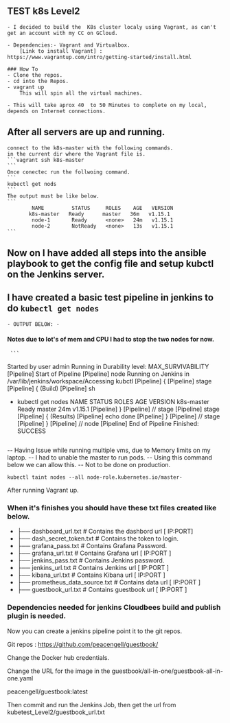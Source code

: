 ## TEST k8s Level2
    - I decided to build the  K8s cluster localy using Vagrant, as can't get an account with my CC on GCloud.

    - Dependencies:- Vagrant and Virtualbox.
        [Link to install Vagrant] : https://www.vagrantup.com/intro/getting-started/install.html
    
    ### How To
    - Clone the repos. 
    - cd into the Repos. 
    - vagrant up 
        This will spin all the virtual machines.

    - This will take aprox 40  to 50 Minutes to complete on my local, depends on Internet connections.


## After all servers are up and running.
    connect to the k8s-master with the following commands.
    in the current dir where the Vagrant file is.
    ```vagrant ssh k8s-master
    ```
    Once conectec run the follwoing command.
    ```
    kubectl get nods
    ```
    The output must be like below.
    ```
            NAME         STATUS     ROLES    AGE   VERSION
           k8s-master   Ready      master   36m   v1.15.1
            node-1       Ready      <none>   24m   v1.15.1
            node-2       NotReady   <none>   13s   v1.15.1
    ```

## Now on I have added all steps into the ansible playbook to get the config file and setup kubctl on the Jenkins server.

## I have created a basic test pipeline in jenkins to do ```kubectl get nodes```
    - OUTPUT BELOW: -

####  Notes due to lot's of mem and CPU I had to stop the two nodes for now.

     ```
Started by user admin
Running in Durability level: MAX_SURVIVABILITY
[Pipeline] Start of Pipeline
[Pipeline] node
Running on Jenkins in /var/lib/jenkins/workspace/Accessing kubctl
[Pipeline] {
[Pipeline] stage
[Pipeline] { (Build)
[Pipeline] sh
+ kubectl get nodes
NAME         STATUS   ROLES    AGE   VERSION
k8s-master   Ready    master   24m   v1.15.1
[Pipeline] }
[Pipeline] // stage
[Pipeline] stage
[Pipeline] { (Results)
[Pipeline] echo
done
[Pipeline] }
[Pipeline] // stage
[Pipeline] }
[Pipeline] // node
[Pipeline] End of Pipeline
Finished: SUCCESS
     ```

-- Having Issue while running multiple vms, due to Memory limits on my laptop.
-- I had to unable the master to run pods.
-- Using this command below we can allow this.
-- Not to be done on production.
```
kubectl taint nodes --all node-role.kubernetes.io/master-
```

After running Vagrant up.

### When it's finishes you should have these txt files created like below.

- ├── dashboard_url.txt               # Contains the dashbord url  [ IP:PORT]
- ├── dash_secret_token.txt           # Contains  the token to login.
- ├── grafana_pass.txt                # Contains Grafana Password.
- ├── grafana_url.txt                 # Contains Grafana url [ IP:PORT ]
- ├── jenkins_pass.txt                # Contains Jenkins password.
- ├── jenkins_url.txt                 # Contains Jenkins url [ IP:PORT ]
- ├── kibana_url.txt                  # Contains Kibana url [ IP:PORT ]
- ├── prometheus_data_source.txt      # Contains data url [ IP:PORT ]
- ├── guestbook_url.txt               # Contains guestbook url [ IP:PORT ]

### Dependencies needed for jenkins Cloudbees build and publish plugin is needed.


Now you can create a jenkins pipeline point it to the git repos.

Git repos : https://github.com/peacengell/guestbook/

Change the Docker hub credentials.

Change the URL for the image in the  guestbook/all-in-one/guestbook-all-in-one.yaml

peacengell/guestbook:latest

Then commit and run the Jenkins Job, then get the url from  kubetest_Level2/guestbook_url.txt
